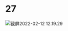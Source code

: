 # 27

<img src="../../../.media/截屏2022-02-12 12.19.29.png" alt="截屏2022-02-12 12.19.29" style="zoom:100%;" />
